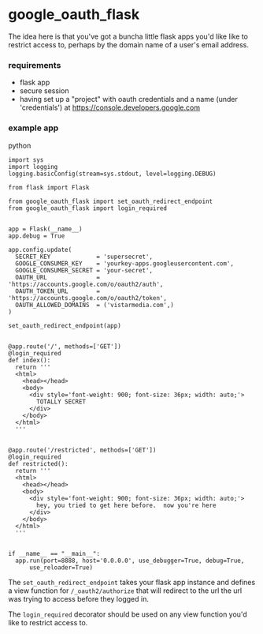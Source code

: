 # google_oauth_flask

The idea here is that you've got a buncha little flask apps you'd like like to
restrict access to, perhaps by the domain name of a user's email address.

### requirements

* flask app
* secure session
* having set up a "project" with oauth credentials and a name (under
  'credentials') at https://console.developers.google.com

### example app

python
```
import sys
import logging
logging.basicConfig(stream=sys.stdout, level=logging.DEBUG)

from flask import Flask

from google_oauth_flask import set_oauth_redirect_endpoint
from google_oauth_flask import login_required


app = Flask(__name__)
app.debug = True

app.config.update(
  SECRET_KEY             = 'supersecret',
  GOOGLE_CONSUMER_KEY    = 'yourkey-apps.googleusercontent.com',
  GOOGLE_CONSUMER_SECRET = 'your-secret',
  OAUTH_URL              = 'https://accounts.google.com/o/oauth2/auth',
  OAUTH_TOKEN_URL        = 'https://accounts.google.com/o/oauth2/token',
  OAUTH_ALLOWED_DOMAINS  = ('vistarmedia.com',)
)

set_oauth_redirect_endpoint(app)


@app.route('/', methods=['GET'])
@login_required
def index():
  return '''
  <html>
    <head></head>
    <body>
      <div style='font-weight: 900; font-size: 36px; width: auto;'>
        TOTALLY SECRET
      </div>
    </body>
  </html>
  '''


@app.route('/restricted', methods=['GET'])
@login_required
def restricted():
  return '''
  <html>
    <head></head>
    <body>
      <div style='font-weight: 900; font-size: 36px; width: auto;'>
        hey, you tried to get here before.  now you're here
      </div>
    </body>
  </html>
  '''


if __name__ == "__main__":
  app.run(port=8888, host='0.0.0.0', use_debugger=True, debug=True,
      use_reloader=True)

```

The `set_oauth_redirect_endpoint` takes your flask app instance and defines a
view function for `/_oauth2/authorize` that will redirect to the url the url was
trying to access before they logged in.

The `login_required` decorator should be used on any view function you'd like to
restrict access to.
